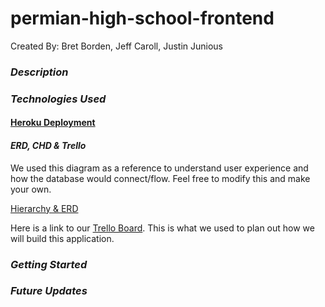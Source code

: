 # permian-high-school-frontend

Created By: Bret Borden, Jeff Caroll, Justin Junious

### **_Description_**

### **_Technologies Used_**

#### [Heroku Deployment](https://you-buyapp.herokuapp.com/)

#### **_ERD, CHD & Trello_**

We used this diagram as a reference to understand user experience and how the database would connect/flow.
Feel free to modify this and make your own.

[Hierarchy & ERD](https://lucid.app/lucidchart/4263c6df-4b53-4af9-a5b5-2bc239650d16/edit?beaconFlowId=8E762186E8C17829&invitationId=inv_b2b63ddd-2122-4422-9b5e-b74dcf548ce1&page=0_0#)

Here is a link to our [Trello Board](https://trello.com/invite/b/fZiBbvIG/ATTI6840e31eff69feba38702e724a6c9d06F3B42DE2/permian-high-school). This is what we used to plan out how we will build this application.

### **_Getting Started_**

### **_Future Updates_**
